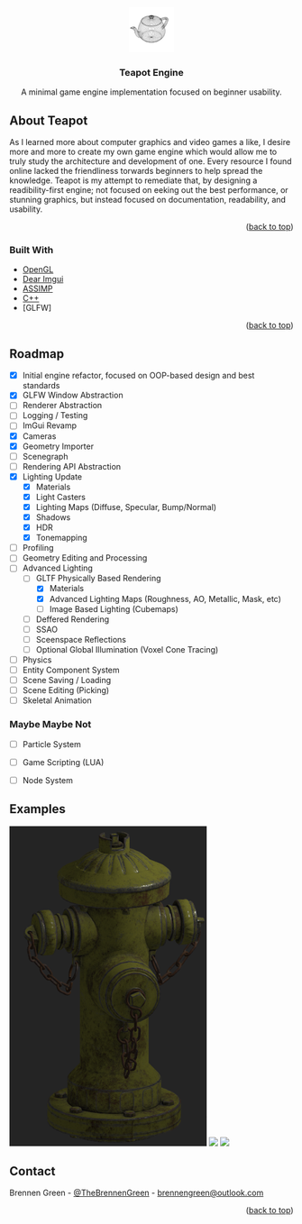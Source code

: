 <div id="top"></div>
<!-- PROJECT LOGO -->
<br />
<div align="center">
  <a href="https://github.com/othneildrew/Best-README-Template">
    <img src="Media/tp.png" alt="Logo" width="80" height="80">
  </a>

  <h3 align="center">Teapot Engine</h3>

  <p align="center">
    A minimal game engine implementation focused on beginner usability.
    <br />
  </p>
</div>



<!-- ABOUT THE PROJECT -->
## About Teapot

As I learned more about computer graphics and video games a like, I desire more and more to create my own game engine which would allow me to truly study the architecture and development of one. Every resource I found online lacked the friendliness torwards beginners to help spread the knowledge. Teapot is my attempt to remediate that, by designing a readibility-first engine; not focused on eeking out the best performance, or stunning graphics, but instead focused on documentation, readability, and usability.

<p align="right">(<a href="#top">back to top</a>)</p>



### Built With

* [OpenGL](https://www.opengl.org//)
* [Dear Imgui](https://github.com/ocornut/imgui)
* [ASSIMP](https://www.assimp.org/)
* [C++](https://www.cplusplus.com/)
* [GLFW]

<p align="right">(<a href="#top">back to top</a>)</p>

<!-- ROADMAP -->
## Roadmap

- [x] Initial engine refactor, focused on OOP-based design and best standards
- [x] GLFW Window Abstraction
- [ ] Renderer Abstraction
- [ ] Logging / Testing
- [ ] ImGui Revamp
- [x] Cameras
- [x] Geometry Importer
- [ ] Scenegraph
- [ ] Rendering API Abstraction
- [x] Lighting Update
  - [x] Materials
  - [x] Light Casters
  - [x] Lighting Maps (Diffuse, Specular, Bump/Normal)
  - [x] Shadows
  - [x] HDR
  - [x] Tonemapping
- [ ] Profiling
- [ ] Geometry Editing and Processing
- [ ] Advanced Lighting
  - [ ] GLTF Physically Based Rendering
    - [x] Materials
    - [x] Advanced Lighting Maps (Roughness, AO, Metallic, Mask, etc)
    - [ ] Image Based Lighting (Cubemaps)
  - [ ] Deffered Rendering
  - [ ] SSAO
  - [ ] Sceenspace Reflections
  - [ ] Optional Global Illumination (Voxel Cone Tracing)
- [ ] Physics
- [ ] Entity Component System
- [ ] Scene Saving / Loading
- [ ] Scene Editing (Picking)
- [ ] Skeletal Animation
  
### Maybe Maybe Not
- [ ] Particle System
- [ ] Game Scripting (LUA)
- [ ] Node System


## Examples

<img style="width:350px;" src="./Media/hydrant.jpg"></img>
<img style="width:350px;" src="./Media/pbr.gif"></img>
<img style="width:350px;" src="./Media/sponza-tp.gif"></img>

<!-- CONTACT -->
## Contact

Brennen Green - [@TheBrennenGreen](https://twitter.com/TheBrennenGreen) - brennengreen@outlook.com

<p align="right">(<a href="#top">back to top</a>)</p>
